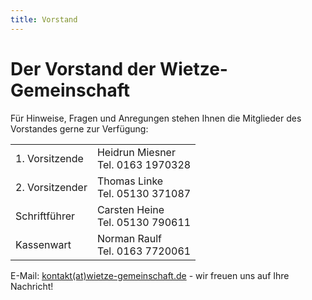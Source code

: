 ```yaml
---
title: Vorstand
---
```

# Der Vorstand der Wietze-Gemeinschaft

Für Hinweise, Fragen und Anregungen stehen Ihnen die Mitglieder des Vorstandes gerne zur Verfügung:
<table align=center>
<tr><td class="funktion">1. Vorsitzende</td><td>Heidrun Miesner<br>Tel. 0163 1970328 </td></tr>
<tr><td class="funktion">2. Vorsitzender</td><td>Thomas Linke<br>Tel. 05130 371087 </td></tr>
<tr><td class="funktion">Schriftführer</td><td>Carsten Heine<br>Tel. 05130 790611 </td></tr>
<tr><td class="funktion">Kassenwart</td><td>Norman Raulf<br>Tel. 0163 7720061</td></tr>
</table>

E-Mail: <a href="&#109;&#097;&#105;&#108;&#116;&#111;&#058;&#107;&#111;&#110;&#116;&#097;&#107;&#116;&#064;&#119;&#105;&#101;&#116;&#122;&#101;&#45;&#103;&#101;&#109;&#101;&#105;&#110;&#115;&#099;&#104;&#097;&#102;&#116;&#046;&#100;&#101;">kontakt(at)wietze-gemeinschaft.de</a> - wir freuen uns auf Ihre Nachricht!
